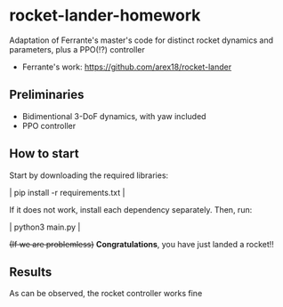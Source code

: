# rocket-lander-homework
Adaptation of Ferrante's master's code for distinct rocket dynamics and parameters, plus a PPO(!?) controller

* Ferrante's work: https://github.com/arex18/rocket-lander

## Preliminaries

* Bidimentional 3-DoF dynamics, with yaw included
* PPO controller

## How to start

Start by downloading the required libraries:

| pip install -r requirements.txt |

If it does not work, install each dependency separately. Then, run:

| python3 main.py |

~~(If we are problemless)~~ **Congratulations**, you have just landed a rocket!!

## Results

As can be observed, the rocket controller works fine

